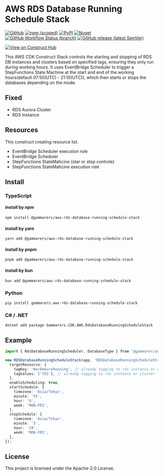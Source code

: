 # AWS RDS Database Running Schedule Stack

[![GitHub](https://img.shields.io/github/license/gammarers/aws-rds-database-running-schedule-stack?style=flat-square)](https://github.com/gammarers/aws-rds-database-running-schedule-stack/blob/main/LICENSE)
[![npm (scoped)](https://img.shields.io/npm/v/@gammarers/aws-rds-database-running-schedule-stack?style=flat-square)](https://www.npmjs.com/package/@gammarers/aws-rds-database-running-schedule-stack)
[![PyPI](https://img.shields.io/pypi/v/gammarers.aws-rds-database-running-schedule-stack?style=flat-square)](https://pypi.org/project/gammarers.aws-rds-database-running-schedule-stack/)
[![Nuget](https://img.shields.io/nuget/v/Gammarers.CDK.AWS.RdsDatabaseRunningScheduleStack?style=flat-square)](https://www.nuget.org/packages/Gammarers.CDK.AWS.RdsDatabaseRunningScheduleStack/)
[![GitHub Workflow Status (branch)](https://img.shields.io/github/actions/workflow/status/gammarers/aws-rds-database-running-schedule-stack/release.yml?branch=main&label=release&style=flat-square)](https://github.com/gammarers/aws-rds-database-running-schedule-stack/actions/workflows/release.yml)
[![GitHub release (latest SemVer)](https://img.shields.io/github/v/release/gammarers/aws-rds-database-running-schedule-stack?sort=semver&style=flat-square)](https://github.com/gammarers/aws-rds-database-running-schedule-stack/releases)

[![View on Construct Hub](https://constructs.dev/badge?package=@gammarers/aws-rds-database-running-schedule-stack)](https://constructs.dev/packages/@gammarers/aws-rds-database-running-schedule-stack)

This AWS CDK Construct Stack controls the starting and stopping of RDS DB instances and clusters based on specified tags, ensuring they only run during working hours. It uses EventBridge Scheduler to trigger a StepFunctions State Machine at the start and end of the working hours(default 07:50(UTC) - 21:10(UTC)), which then starts or stops the databases depending on the mode.

## Fixed

- RDS Aurora Cluster
- RDS Instance

## Resources

This construct creating resource list.

- EventBridge Scheduler execution role
- EventBridge Scheduler
- StepFunctions StateMahcine (star or stop controle)
- StepFunctions StateMahcine execution role

## Install

### TypeScript

#### install by npm

```shell
npm install @gammarers/aws-rds-database-running-schedule-stack
```

#### install by yarn

```shell
yarn add @gammarers/aws-rds-database-running-schedule-stack
```

#### install by pnpm

```shell
pnpm add @gammarers/aws-rds-database-running-schedule-stack
```

#### install by bun

```shell
bun add @gammarers/aws-rds-database-running-schedule-stack
```

### Python

```shell
pip install gammarers.aws-rds-database-running-schedule-stack
```

### C# / .NET

```shell
dotnet add package Gammarers.CDK.AWS.RdsDatabaseRunningScheduleStack
```

## Example

```typescript
import { RdsDatabaseRunningScheduler, DatabaseType } from '@gammarer/aws-rds-database-running-schedule-stack';

new RDSDatabaseRunningScheduleStack(app, 'RDSDatabaseRunningScheduleStack', {
  targetResource: {
    tagKey: 'WorkHoursRunning', // already tagging to rds instance or cluster
    tagValues: ['YES'], // already tagging to rds instance or cluster
  },
  enableScheduling: true,
  startSchedule: {
    timezone: 'Asia/Tokyo',
    minute: '55',
    hour: '8',
    week: 'MON-FRI',
  },
  stopSchedule: {
    timezone: 'Asia/Tokyo',
    minute: '5',
    hour: '19',
    week: 'MON-FRI',
  },
});

```

## License

This project is licensed under the Apache-2.0 License.



